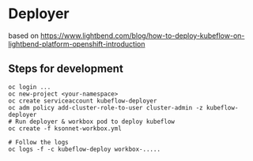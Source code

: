 # Deployer

based on  https://www.lightbend.com/blog/how-to-deploy-kubeflow-on-lightbend-platform-openshift-introduction

## Steps for development

```
oc login ...
oc new-project <your-namespace>
oc create serviceaccount kubeflow-deployer
oc adm policy add-cluster-role-to-user cluster-admin -z kubeflow-deployer
# Run deployer & workbox pod to deploy kubeflow
oc create -f ksonnet-workbox.yml

# Follow the logs
oc logs -f -c kubeflow-deploy workbox-.....

```
